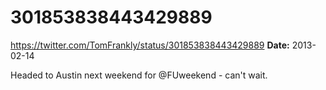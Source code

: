 # 301853838443429889
https://twitter.com/TomFrankly/status/301853838443429889
**Date:** 2013-02-14

Headed to Austin next weekend for @FUweekend - can't wait.
